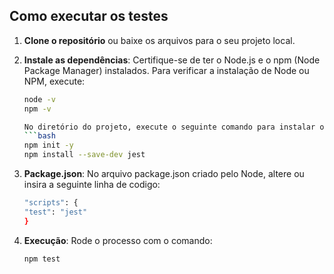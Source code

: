 ## Como executar os testes
1. **Clone o repositório** ou baixe os arquivos para o seu projeto local.

2. **Instale as dependências**:
   Certifique-se de ter o Node.js e o npm (Node Package Manager) instalados. 
   Para verificar a instalação de Node ou NPM, execute:
      ```bash
   node -v
   npm -v

   No diretório do projeto, execute o seguinte comando para instalar o Jest:
   ```bash
   npm init -y
   npm install --save-dev jest

4. **Package.json**:
    No arquivo package.json criado pelo Node, altere ou insira a seguinte linha de codigo:
      ```bash
    "scripts": {
    "test": "jest"
    }  

5. **Execução**:
    Rode o processo com o comando:
      ```bash
    npm test
